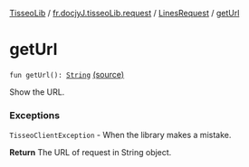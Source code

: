 [TisseoLib](../../index.md) / [fr.docjyJ.tisseoLib.request](../index.md) / [LinesRequest](index.md) / [getUrl](./get-url.md)

# getUrl

`fun getUrl(): `[`String`](https://kotlinlang.org/api/latest/jvm/stdlib/kotlin/-string/index.html) [(source)](https://github.com/docjyJ/TisseoLib/tree/master/src/main/kotlin/fr/docjyJ/tisseoLib/request/LinesRequest.kt#L68)

Show the URL.

### Exceptions

`TisseoClientException` - When the library makes a mistake.

**Return**
The URL of request in String object.

